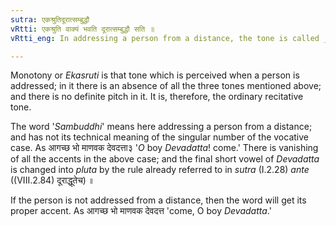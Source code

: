```yaml
---
sutra: एकश्रुतिदूरात्सम्बुद्धौ
vRtti: एकश्रुति वाक्यं भवति दूरात्सम्बुद्धौ सति ॥
vRtti_eng: In addressing a person from a distance, the tone is called _Ekasruti_ or monotony.

---
```

Monotony or _Ekasruti_ is that tone which is perceived when a person is addressed; in it there is an absence of all the three tones mentioned above; and there is no definite pitch in it. It is, therefore, the ordinary recitative tone.

The word '_Sambuddhi_' means here addressing a person from a distance; and has not its technical meaning of the singular number of the vocative case. As आगच्छ भो माणवक देवदत्ता३ '_O_ boy _Devadatta_! come.' There is vanishing of all the accents in the above case; and the final short vowel of _Devadatta_ is changed into _pluta_ by the rule already referred to in _sutra_ (I.2.28) _ante_ ((VIII.2.84) दूराद्धूतेच) ॥

If the person is not addressed from a distance, then the word will get its proper accent. As आगच्छ भो माणवक देवदत्त 'come, O boy _Devadatta_.'